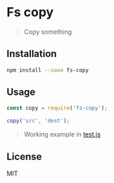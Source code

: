 # Fs copy
> Copy something

## Installation
```bash
npm install --save fs-copy
```

## Usage
```javascript
const copy = require('fs-copy');

copy('src', 'dest');
```

> Working example in [test.js](https://github.com/tobihrbr/fs-copy/blob/master/test.js)

## License
MIT

